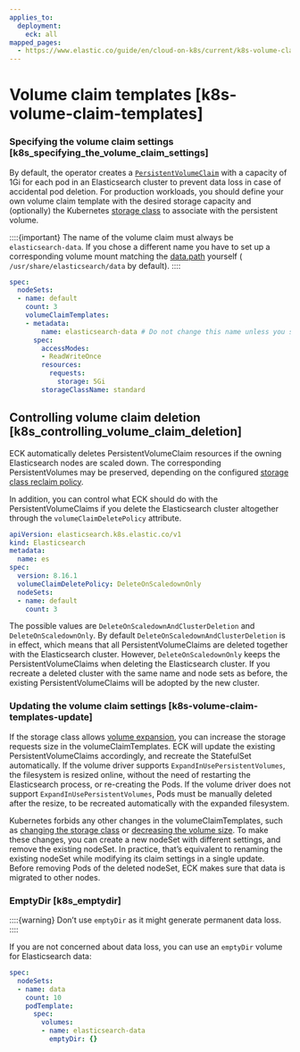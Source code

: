 ```yaml
---
applies_to:
  deployment:
    eck: all
mapped_pages:
  - https://www.elastic.co/guide/en/cloud-on-k8s/current/k8s-volume-claim-templates.html
---
```


# Volume claim templates [k8s-volume-claim-templates]


### Specifying the volume claim settings [k8s_specifying_the_volume_claim_settings]

By default, the operator creates a [`PersistentVolumeClaim`](https://kubernetes.io/docs/concepts/storage/persistent-volumes/) with a capacity of 1Gi for each pod in an Elasticsearch cluster to prevent data loss in case of accidental pod deletion. For production workloads, you should define your own volume claim template with the desired storage capacity and (optionally) the Kubernetes [storage class](https://kubernetes.io/docs/concepts/storage/storage-classes/) to associate with the persistent volume.

::::{important}
The name of the volume claim must always be `elasticsearch-data`. If you chose a different name you have to set up a corresponding volume mount matching the [data.path](/deploy-manage/deploy/self-managed/important-settings-configuration.md#path-settings) yourself ( `/usr/share/elasticsearch/data` by default).
::::


```yaml
spec:
  nodeSets:
  - name: default
    count: 3
    volumeClaimTemplates:
    - metadata:
        name: elasticsearch-data # Do not change this name unless you set up a volume mount for the data path.
      spec:
        accessModes:
        - ReadWriteOnce
        resources:
          requests:
            storage: 5Gi
        storageClassName: standard
```

## Controlling volume claim deletion [k8s_controlling_volume_claim_deletion]

ECK automatically deletes PersistentVolumeClaim resources if the owning Elasticsearch nodes are scaled down. The corresponding PersistentVolumes may be preserved, depending on the configured [storage class reclaim policy](https://kubernetes.io/docs/concepts/storage/storage-classes/#reclaim-policy).

In addition, you can control what ECK should do with the PersistentVolumeClaims if you delete the Elasticsearch cluster altogether through the `volumeClaimDeletePolicy` attribute.

```yaml
apiVersion: elasticsearch.k8s.elastic.co/v1
kind: Elasticsearch
metadata:
  name: es
spec:
  version: 8.16.1
  volumeClaimDeletePolicy: DeleteOnScaledownOnly
  nodeSets:
  - name: default
    count: 3
```

The possible values are `DeleteOnScaledownAndClusterDeletion` and `DeleteOnScaledownOnly`. By default `DeleteOnScaledownAndClusterDeletion` is in effect, which means that all PersistentVolumeClaims are deleted together with the Elasticsearch cluster. However, `DeleteOnScaledownOnly` keeps the PersistentVolumeClaims when deleting the Elasticsearch cluster. If you recreate a deleted cluster with the same name and node sets as before, the existing PersistentVolumeClaims will be adopted by the new cluster.


### Updating the volume claim settings [k8s-volume-claim-templates-update]

If the storage class allows [volume expansion](https://kubernetes.io/blog/2018/07/12/resizing-persistent-volumes-using-kubernetes/), you can increase the storage requests size in the volumeClaimTemplates. ECK will update the existing PersistentVolumeClaims accordingly, and recreate the StatefulSet automatically. If the volume driver supports `ExpandInUsePersistentVolumes`, the filesystem is resized online, without the need of restarting the Elasticsearch process, or re-creating the Pods. If the volume driver does not support `ExpandInUsePersistentVolumes`, Pods must be manually deleted after the resize, to be recreated automatically with the expanded filesystem.

Kubernetes forbids any other changes in the volumeClaimTemplates, such as [changing the storage class](https://kubernetes.io/docs/concepts/storage/storage-classes) or [decreasing the volume size](https://kubernetes.io/blog/2018/07/12/resizing-persistent-volumes-using-kubernetes/). To make these changes, you can create a new nodeSet with different settings, and remove the existing nodeSet. In practice, that’s equivalent to renaming the existing nodeSet while modifying its claim settings in a single update. Before removing Pods of the deleted nodeSet, ECK makes sure that data is migrated to other nodes.


### EmptyDir [k8s_emptydir]

::::{warning}
Don’t use `emptyDir` as it might generate permanent data loss.
::::


If you are not concerned about data loss, you can use an `emptyDir` volume for Elasticsearch data:

```yaml
spec:
  nodeSets:
  - name: data
    count: 10
    podTemplate:
      spec:
        volumes:
        - name: elasticsearch-data
          emptyDir: {}
```
